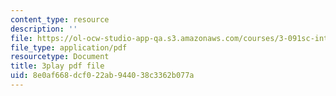 ```yaml
---
content_type: resource
description: ''
file: https://ol-ocw-studio-app-qa.s3.amazonaws.com/courses/3-091sc-introduction-to-solid-state-chemistry-fall-2010/8e0af668dcf022ab944038c3362b077a_540Sggsblbg.pdf
file_type: application/pdf
resourcetype: Document
title: 3play pdf file
uid: 8e0af668-dcf0-22ab-9440-38c3362b077a
---
```

